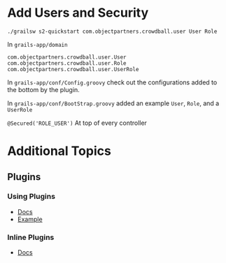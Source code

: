 Add Users and Security
===
`./grailsw s2-quickstart com.objectpartners.crowdball.user User Role`

In `grails-app/domain`
```
com.objectpartners.crowdball.user.User
com.objectpartners.crowdball.user.Role
com.objectpartners.crowdball.user.UserRole
```

In `grails-app/conf/Config.groovy` check out the configurations added to the bottom by the plugin.

In `grails-app/conf/BootStrap.groovy` added an example `User`, `Role`, and a `UserRole`

`@Secured('ROLE_USER')` At top of every controller

# Additional Topics

## Plugins

### Using Plugins
* [Docs](http://grails.github.io/grails-doc/2.5.1/guide/plugins.html)
* [Example](https://github.com/JacobASeverson/crowd-ball-demo/blob/3-security-user/grails-app/conf/BuildConfig.groovy#L56-L78)

### Inline Plugins
* [Docs](http://grails.github.io/grails-doc/2.5.1/guide/plugins.html)
